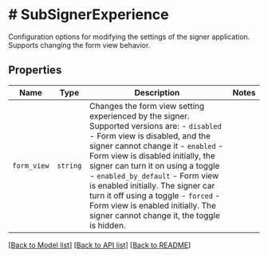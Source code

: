 # # SubSignerExperience

Configuration options for modifying the settings of the signer application. Supports changing the form view behavior.

## Properties

Name | Type | Description | Notes
------------ | ------------- | ------------- | -------------
| `form_view` | ```string``` |  Changes the form view setting experienced by the signer. Supported versions are:  - `disabled` - Form view is disabled, and the signer cannot change it  - `enabled` - Form view is disabled initially, the signer can turn it on using a toggle  - `enabled_by_default` - Form view is enabled initially. The signer car turn it off using a toggle  - `forced` - Form view is enabled initially. The signer cannot change it, the toggle is hidden.  |  |

[[Back to Model list]](../../README.md#models) [[Back to API list]](../../README.md#endpoints) [[Back to README]](../../README.md)
